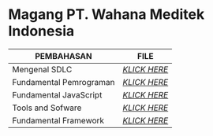 # Magang PT. Wahana Meditek Indonesia

| PEMBAHASAN | FILE |
| ------| -----|
| Mengenal SDLC |  _[KLICK HERE](https://github.com/Arsyitadevanaya/Magang-WahanaMeditekIndonesia/blob/main/Mengenal_SDLC/Mengenal_SDLC.md)_ |
| Fundamental Pemrograman |  _[KLICK HERE](https://github.com/Arsyitadevanaya/Magang-WahanaMeditekIndonesia/blob/main/Fundamental_Pemrograman/Fundamental_Pemrograman.md)_ |
| Fundamental JavaScript |  _[KLICK HERE](https://github.com/Arsyitadevanaya/Magang-WahanaMeditekIndonesia/blob/main/Fundamental_JavaScript/Fundamental_JavaScript.md)_ |
| Tools and Sofware |  _[KLICK HERE](https://github.com/Arsyitadevanaya/Magang-WahanaMeditekIndonesia/blob/main/Tools_and_Software/Tools_and_Software.md)_ |
| Fundamental Framework |  _[KLICK HERE](https://github.com/Arsyitadevanaya/Magang-WahanaMeditekIndonesia/blob/main/Fundamental_Framework/Fundamental_Framework.md)_ |



